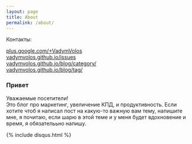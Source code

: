 ```yaml
---
layout: page
title: About
permalink: /about/
---
```

Контакты:

<a href="https://plus.google.com/+VadymVolos" target="_blank" rel="nofollow">plus.google.com/+VadymVolos</a> <br>
<a href="https://github.com/VadymVolos/vadymvolos.github.io/issues" target="_blank" rel="nofollow">vadymvolos.github.io/issues</a> <br>
<a href="https://vadymvolos.github.io/blog/category/" target="_blank" rel="nofollow">vadymvolos.github.io/blog/category/</a> <br>
<a href="https://vadymvolos.github.io/blog/tag/" target="_blank" rel="nofollow">vadymvolos.github.io/blog/tag/</a>


### Привет

Уважаемые посетители! 
<br>
Это блог про маркетинг, увеличение КПД, и продуктивность.
Если хотите чтоб я написал пост на какую-то важную вам тему, напишите мне, я почитаю, если шарю в этой теме и у меня будет вдохновение и время, я обязателььно напишу.

{% include disqus.html %}

